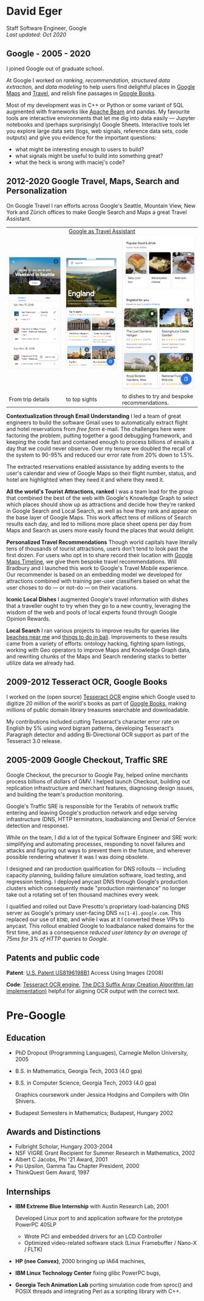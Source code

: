 
# David Eger
Staff Software Engineer, Google<br/>
_Last updated: Oct 2020_

## Google - 2005 - 2020

I joined Google out of graduate school.

At Google I worked on *ranking, recommendation, structured data
extraction,* and *data modeling* to help users find delightful
places in [Google Maps](https://maps.google.com) and [Travel](https://google.com/travel), and relish fine passages in [Google
Books](https://google.com/books).

Most of my development was in C++ or Python or some variant of SQL
augmented with frameworks like [Apache Beam](https://beam.apache.org/)
and pandas.  My favourite tools are interactive environments that let me
dig into data easily &mdash; Jupyter notebooks and (perhaps surprisingly)
Google Sheets.   Interactive tools let you explore large data sets (logs, web signals, reference data sets, code outputs) and give you evidence for the important questions:
+ what might be interesting enough to users to build?
+ what signals might be useful to build into something great?
+ what the heck is wrong with maciej's code?


2012-2020  Google Travel, Maps, Search and Personalization
---------


On Google Travel I ran efforts across Google's Seattle, Mountain View,
New York and Zürich offices to make Google Search and Maps a great
Travel Assistant.

<table>
<tr>
  <td colspan=3 align=center>
  <a href="https://youtu.be/gVnnBUZdfoc">Google as Travel Assistant</a>
  </td>
</tr>
<tr>
<td><img src="images/parsed_trip.png" width=300></td>
<td><img src="images/england_top.png" width=300></td>
<td><img src="images/england_food_and_p13n.png" width=300></td>
</tr>
<tr>
<td>From trip details</td>
<td>to top sights</td>
<td>to dishes to try and bespoke recommendations.</td>
</tr>
</table>

**Contextualization through Email Understanding** I led a team of great
engineers to build the software Gmail uses to automatically extract flight
and hotel reservations from _free form_ e-mail.  The challenges here were
factoring the problem, putting together a good debugging framework, and
keeping the code fast and contained enough to process billions of emails
a day that we could never observe.  Over my tenure we doubled the recall
of the system to 90-95% and reduced our error rate from 20% down to 1.5%.

The extracted reservations enabled assistance by adding events to the
user's calendar and view of Google Maps so their flight number, status,
and hotel are highlighted when they need it and where they need it.


**All the world's Tourist Attractions, ranked**  I was a team lead for
the group that combined the best of the web with Google's Knowledge Graph to
select which places should show up as attractions and decide how they're ranked
in Google Search and Local Search, as well as how they rank and appear on
the base layer of Google Maps.  This work affect tens of millions of
Search results each day, and led to millions more place sheet opens per
day from Maps and Search as users more easily found the places that would delight.


**Personalized Travel Recommendations**  Though world capitals have
literally tens of thousands of tourist attractions, users don't tend to
look past the first dozen.  For users who opt in to share record their
location with [Google Maps Timeline](https://google.com/maps/timeline),
 we give them bespoke travel recommendations.  Will Bradbury and I launched this work 
to Google's Travel Mobile experience.  Our recommender is based on an embedding model
we developed for attractions combined with training per-user classifiers
based on what the user choses to do &mdash; or not-do &mdash; on their vacations.

**Iconic Local Dishes**
I augmented Google's travel information with dishes that a traveller ought to try when they go to a new country, leveraging the wisdom of the web and pools of local experts found through Google Opinion Rewards.

**Local Search** I ran various projects to improve results for queries
like [beaches near me](https://www.google.com/maps?q=beaches+near+me) and [things to do in bali](https://www.google.com/maps?q=things+to+do+in+bali).  Improvements to
these results came from a variety of efforts: ontology hacking,
fighting spam listings, working with Geo operators to improve Maps
and Knowledge Graph data, and rewriting chunks of the Maps and Search
rendering stacks to better utilize data we already had.


2009-2012  Tesseract OCR, Google Books
--------------------------------------

I worked on the (open source) [Tesseract OCR](https://github.com/tesseract-ocr/tesseract) engine which Google
used to digitize 20 million of the world's books as part of
[Google Books](http://books.google.com/), making millions of
public domain library treasures searchable and downloadable.

My contributions included cutting Tesseract's character error rate
on English by 5% using word bigram patterns, developing Tesseract's Paragraph
detector and adding Bi-Directional OCR support as part of the Tesseract 3.0 release.


2005-2009  Google Checkout, Traffic SRE
--------------------------------------

Google Checkout, the precursor to Google Pay, helped online merchants
process billions of dollars of GMV.  I helped launch Checkout, building
out replication infrastructure and merchant features, diagnosing design
issues, and building the team's production monitoring.

Google's Traffic SRE is responsible for the Terabits of network traffic
entering and leaving Google's production network and edge serving
infrastructure (DNS, HTTP terminators, loadbalancing and Denial of Service
detection and response).

While on the team, I did a lot of the typical Software Engineer and SRE
work: simplifying and automating processes, responding to novel failures
and attacks and figuring out ways to prevent them in the future, and
wherever possible rendering whatever it was I was doing obsolete.

I designed and ran production qualification for DNS rollouts -- including
capacity planning, building failure simulation software, load testing, and
regression testing.  I deployed anycast DNS through Google's production
clusters which consequently made "production maintenance" no longer take
out a rotating set of ten thousand machines every week.

I qualified and rolled out Dave Presotto's proprietary load-balancing DNS
server as Google's primary user-facing DNS `ns[1-4].google.com`.  This
replaced our use of `BIND`, and while I was at it I converted these VIPs to
anycast.  This rollout enabled Google to loadbalance naked domains for the
first time, and as a consequence *reduced user latency by an average of
75ms for 3% of HTTP queries to Google*.

## Patents and public code

**Patent**: [U.S. Patent US8196198B1](https://patents.google.com/patent/US8196198) Access Using Images (2008)

**Code**: [Tesseract OCR engine](https://github.com/tesseract-ocr/tesseract), [The DC3 Suffix Array Creation Algorithm (an implementation)](https://github.com/davideger/dc3) helpful for aligning OCR output with the correct text.


# Pre-Google

## Education
+ PhD Dropout (Programming Languages), Carnegie Mellon University, 2005
+ B.S. in Mathematics, Georgia Tech, 2003  (4.0 gpa)
+ B.S. in Computer Science, Georgia Tech, 2003 (4.0 gpa)

  Graphics coursework under Jessica Hodgins and Compilers with Olin Shivers.
+ Budapest Semesters in Mathematics; Budapest, Hungary 2002

## Awards and Distinctions
+ Fulbright Scholar, Hungary 2003-2004
+ NSF VIGRE Grant Recipient for Summer Research in Mathematics, 2002
+ Albert C Jacobs, Phi '21 Award, 2001
+ Psi Upsilon, Gamma Tau Chapter President, 2000
+ ThinkQuest Gem Award, 1997

## Internships

+ **IBM Extreme Blue Internship** with Austin Research Lab, 2001

    Developed Linux port to and application software for the prototype PowerPC 405LP
    - Wrote PCI and embedded drivers for an LCD Controller
    - Optimized video-related software stack (Linux Framebuffer / Nano-X / FLTK)

+ **HP (nee Convex)**, 2000 bringing up IA64 machines,
+ **IBM Linux Technology Center** fixing glibc PowerPC bugs,
+ **Georgia Tech Animation Lab** porting simulation code from sproc() and POSIX threads and integrating Perl as a scripting library with C++.

